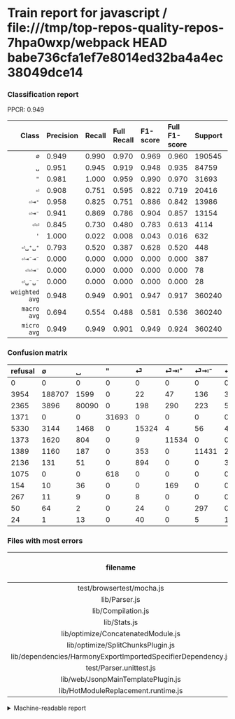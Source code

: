 # Train report for javascript / file:///tmp/top-repos-quality-repos-7hpa0wxp/webpack HEAD babe736cfa1ef7e8014ed32ba4a4ec38049dce14

### Classification report

PPCR: 0.949

| Class | Precision | Recall | Full Recall | F1-score | Full F1-score | Support | Full Support | PPCR |
|------:|:----------|:-------|:------------|:---------|:---------|:--------|:-------------|:-----|
| `∅` | 0.949| 0.990| 0.970| 0.969| 0.960| 190545| 194499| 0.980 |
| `␣` | 0.951| 0.945| 0.919| 0.948| 0.935| 84759| 87124| 0.973 |
| `"` | 0.981| 1.000| 0.959| 0.990| 0.970| 31693| 33064| 0.959 |
| `⏎` | 0.908| 0.751| 0.595| 0.822| 0.719| 20416| 25746| 0.793 |
| `⏎⇥⁺` | 0.958| 0.825| 0.751| 0.886| 0.842| 13986| 15359| 0.911 |
| `⏎⇥⁻` | 0.941| 0.869| 0.786| 0.904| 0.857| 13154| 14543| 0.904 |
| `⏎⏎` | 0.845| 0.730| 0.480| 0.783| 0.613| 4114| 6250| 0.658 |
| `'` | 1.000| 0.022| 0.008| 0.043| 0.016| 632| 1707| 0.370 |
| `⏎␣⁺␣⁺` | 0.793| 0.520| 0.387| 0.628| 0.520| 448| 602| 0.744 |
| `⏎⇥⁻⇥⁻` | 0.000| 0.000| 0.000| 0.000| 0.000| 387| 437| 0.886 |
| `⏎⏎⇥⁻` | 0.000| 0.000| 0.000| 0.000| 0.000| 78| 102| 0.765 |
| `⏎␣⁻␣⁻` | 0.000| 0.000| 0.000| 0.000| 0.000| 28| 295| 0.095 |
| `weighted avg` | 0.948| 0.949| 0.901| 0.947| 0.917| 360240| 379728| 0.949 |
| `macro avg` | 0.694| 0.554| 0.488| 0.581| 0.536| 360240| 379728| 0.949 |
| `micro avg` | 0.949| 0.949| 0.901| 0.949| 0.924| 360240| 379728| 0.949 |

### Confusion matrix

|refusal|  ∅| ␣| "| ⏎| ⏎⇥⁺| ⏎⇥⁻| ⏎⏎| '| ⏎␣⁺␣⁺| ⏎␣⁻␣⁻| ⏎⇥⁻⇥⁻| ⏎⏎⇥⁻| 
|:---|:---|:---|:---|:---|:---|:---|:---|:---|:---|:---|:---|:---|
|0 |0 |0 |0 |0 |0 |0 |0 |0 |0 |0 |0 |0 |
|3954 |188707 |1599 |0 |22 |47 |136 |32 |0 |2 |0 |0 |0 |
|2365 |3896 |80090 |0 |198 |290 |223 |59 |0 |3 |0 |0 |0 |
|1371 |0 |0 |31693 |0 |0 |0 |0 |0 |0 |0 |0 |0 |
|5330 |3144 |1468 |0 |15324 |4 |56 |418 |0 |2 |0 |0 |0 |
|1373 |1620 |804 |0 |9 |11534 |0 |0 |0 |19 |0 |0 |0 |
|1389 |1160 |187 |0 |353 |0 |11431 |23 |0 |0 |0 |0 |0 |
|2136 |131 |51 |0 |894 |0 |0 |3003 |0 |35 |0 |0 |0 |
|1075 |0 |0 |618 |0 |0 |0 |0 |14 |0 |0 |0 |0 |
|154 |10 |36 |0 |0 |169 |0 |0 |0 |233 |0 |0 |0 |
|267 |11 |9 |0 |8 |0 |0 |0 |0 |0 |0 |0 |0 |
|50 |64 |2 |0 |24 |0 |297 |0 |0 |0 |0 |0 |0 |
|24 |1 |13 |0 |40 |0 |5 |19 |0 |0 |0 |0 |0 |

### Files with most errors

| filename | number of errors|
|:----:|:-----|
| test/browsertest/mocha.js | 1251 |
| lib/Parser.js | 770 |
| lib/Compilation.js | 522 |
| lib/Stats.js | 439 |
| lib/optimize/ConcatenatedModule.js | 349 |
| lib/optimize/SplitChunksPlugin.js | 238 |
| lib/dependencies/HarmonyExportImportedSpecifierDependency.js | 223 |
| test/Parser.unittest.js | 198 |
| lib/web/JsonpMainTemplatePlugin.js | 183 |
| lib/HotModuleReplacement.runtime.js | 182 |

<details>
    <summary>Machine-readable report</summary>
```json
{
  "cl_report": {"\"": {"f1-score": 0.9903443534779077, "precision": 0.9808733867723066, "recall": 1.0, "support": 31693}, "\u0027": {"f1-score": 0.043343653250774, "precision": 1.0, "recall": 0.022151898734177215, "support": 632}, "macro avg": {"f1-score": 0.5811567167972237, "precision": 0.693771402162863, "recall": 0.5543115770331404, "support": 360240}, "micro avg": {"f1-score": 0.9494475904952254, "precision": 0.9494475904952254, "recall": 0.9494475904952254, "support": 360240}, "weighted avg": {"f1-score": 0.9466965965772686, "precision": 0.9475671911260715, "recall": 0.9494475904952254, "support": 360240}, "\u2205": {"f1-score": 0.9694956703117734, "precision": 0.9494978464758684, "recall": 0.9903539846230549, "support": 190545}, "\u23ce": {"f1-score": 0.8219266251877281, "precision": 0.9082503556187767, "recall": 0.7505877742946708, "support": 20416}, "\u23ce\u21e5\u207a": {"f1-score": 0.8862082212831348, "precision": 0.9576552640318831, "recall": 0.8246818246818247, "support": 13986}, "\u23ce\u21e5\u207b": {"f1-score": 0.9035649355782152, "precision": 0.9409779387553506, "recall": 0.869013227915463, "support": 13154}, "\u23ce\u21e5\u207b\u21e5\u207b": {"f1-score": 0.0, "precision": 0.0, "recall": 0.0, "support": 387}, "\u23ce\u23ce": {"f1-score": 0.7832550860719875, "precision": 0.8449634214969048, "recall": 0.7299465240641712, "support": 4114}, "\u23ce\u23ce\u21e5\u207b": {"f1-score": 0.0, "precision": 0.0, "recall": 0.0, "support": 78}, "\u23ce\u2423\u207a\u2423\u207a": {"f1-score": 0.628032345013477, "precision": 0.7925170068027211, "recall": 0.5200892857142857, "support": 448}, "\u23ce\u2423\u207b\u2423\u207b": {"f1-score": 0.0, "precision": 0.0, "recall": 0.0, "support": 28}, "\u2423": {"f1-score": 0.9477097113916861, "precision": 0.9505216060005459, "recall": 0.9449144043700374, "support": 84759}},
  "cl_report_full": {"\"": {"f1-score": 0.9695755258126195, "precision": 0.9808733867723066, "recall": 0.9585349624969756, "support": 33064}, "\u0027": {"f1-score": 0.016269610691458453, "precision": 1.0, "recall": 0.008201523140011716, "support": 1707}, "macro avg": {"f1-score": 0.5358668877404229, "precision": 0.693771402162863, "recall": 0.4879932159374282, "support": 379728}, "micro avg": {"f1-score": 0.924442678602318, "precision": 0.9494475904952254, "recall": 0.9007210424303712, "support": 379728}, "weighted avg": {"f1-score": 0.9170440343165338, "precision": 0.9458439286671981, "recall": 0.9007210424303712, "support": 379728}, "\u2205": {"f1-score": 0.9597475352390251, "precision": 0.9494978464758684, "recall": 0.9702209265857408, "support": 194499}, "\u23ce": {"f1-score": 0.7191327608052936, "precision": 0.9082503556187767, "recall": 0.5951992542530878, "support": 25746}, "\u23ce\u21e5\u207a": {"f1-score": 0.8418056417180602, "precision": 0.9576552640318831, "recall": 0.7509603489810535, "support": 15359}, "\u23ce\u21e5\u207b": {"f1-score": 0.8565434041437189, "precision": 0.9409779387553506, "recall": 0.7860138898439112, "support": 14543}, "\u23ce\u21e5\u207b\u21e5\u207b": {"f1-score": 0.0, "precision": 0.0, "recall": 0.0, "support": 437}, "\u23ce\u23ce": {"f1-score": 0.6126070991432069, "precision": 0.8449634214969048, "recall": 0.48048, "support": 6250}, "\u23ce\u23ce\u21e5\u207b": {"f1-score": 0.0, "precision": 0.0, "recall": 0.0, "support": 102}, "\u23ce\u2423\u207a\u2423\u207a": {"f1-score": 0.5200892857142857, "precision": 0.7925170068027211, "recall": 0.38704318936877075, "support": 602}, "\u23ce\u2423\u207b\u2423\u207b": {"f1-score": 0.0, "precision": 0.0, "recall": 0.0, "support": 295}, "\u2423": {"f1-score": 0.9346317896174067, "precision": 0.9505216060005459, "recall": 0.9192644965795878, "support": 87124}},
  "ppcr": 0.9486790544811022
}
```
</details>
